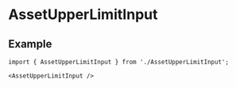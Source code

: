 # AssetUpperLimitInput

## Example

```tsx
import { AssetUpperLimitInput } from './AssetUpperLimitInput';

<AssetUpperLimitInput />
```
